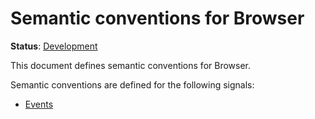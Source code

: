 <!--- Hugo front matter used to generate the website version of this page:
linkTitle: Browser
--->

# Semantic conventions for Browser

**Status**: [Development][DocumentStatus]

This document defines semantic conventions for Browser.

Semantic conventions are defined for the following signals:

* [Events](browser-events.md)

[DocumentStatus]: https://opentelemetry.io/docs/specs/otel/document-status
